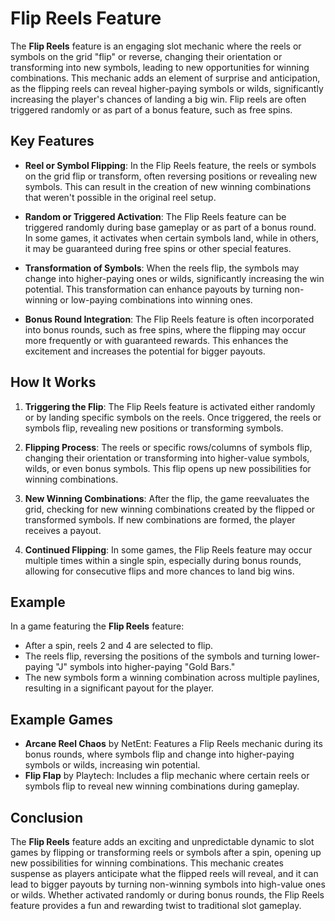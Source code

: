 # Flip Reels Feature

The **Flip Reels** feature is an engaging slot mechanic where the reels or symbols on the grid "flip" or reverse, changing their orientation or transforming into new symbols, leading to new opportunities for winning combinations. This mechanic adds an element of surprise and anticipation, as the flipping reels can reveal higher-paying symbols or wilds, significantly increasing the player's chances of landing a big win. Flip reels are often triggered randomly or as part of a bonus feature, such as free spins.

## Key Features

- **Reel or Symbol Flipping**: In the Flip Reels feature, the reels or symbols on the grid flip or transform, often reversing positions or revealing new symbols. This can result in the creation of new winning combinations that weren't possible in the original reel setup.

- **Random or Triggered Activation**: The Flip Reels feature can be triggered randomly during base gameplay or as part of a bonus round. In some games, it activates when certain symbols land, while in others, it may be guaranteed during free spins or other special features.

- **Transformation of Symbols**: When the reels flip, the symbols may change into higher-paying ones or wilds, significantly increasing the win potential. This transformation can enhance payouts by turning non-winning or low-paying combinations into winning ones.

- **Bonus Round Integration**: The Flip Reels feature is often incorporated into bonus rounds, such as free spins, where the flipping may occur more frequently or with guaranteed rewards. This enhances the excitement and increases the potential for bigger payouts.

## How It Works

1. **Triggering the Flip**: The Flip Reels feature is activated either randomly or by landing specific symbols on the reels. Once triggered, the reels or symbols flip, revealing new positions or transforming symbols.

2. **Flipping Process**: The reels or specific rows/columns of symbols flip, changing their orientation or transforming into higher-value symbols, wilds, or even bonus symbols. This flip opens up new possibilities for winning combinations.

3. **New Winning Combinations**: After the flip, the game reevaluates the grid, checking for new winning combinations created by the flipped or transformed symbols. If new combinations are formed, the player receives a payout.

4. **Continued Flipping**: In some games, the Flip Reels feature may occur multiple times within a single spin, especially during bonus rounds, allowing for consecutive flips and more chances to land big wins.

## Example

In a game featuring the **Flip Reels** feature:
- After a spin, reels 2 and 4 are selected to flip.
- The reels flip, reversing the positions of the symbols and turning lower-paying "J" symbols into higher-paying "Gold Bars."
- The new symbols form a winning combination across multiple paylines, resulting in a significant payout for the player.

## Example Games

- **Arcane Reel Chaos** by NetEnt: Features a Flip Reels mechanic during its bonus rounds, where symbols flip and change into higher-paying symbols or wilds, increasing win potential.
- **Flip Flap** by Playtech: Includes a flip mechanic where certain reels or symbols flip to reveal new winning combinations during gameplay.

## Conclusion

The **Flip Reels** feature adds an exciting and unpredictable dynamic to slot games by flipping or transforming reels or symbols after a spin, opening up new possibilities for winning combinations. This mechanic creates suspense as players anticipate what the flipped reels will reveal, and it can lead to bigger payouts by turning non-winning symbols into high-value ones or wilds. Whether activated randomly or during bonus rounds, the Flip Reels feature provides a fun and rewarding twist to traditional slot gameplay.
